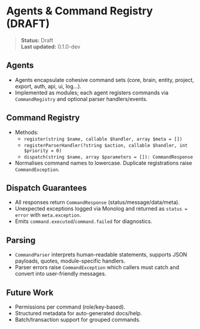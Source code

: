 # Agents & Command Registry (DRAFT)

> **Status:** Draft  
> **Last updated:** 0.1.0-dev

## Agents
- Agents encapsulate cohesive command sets (core, brain, entity, project, export, auth, api, ui, log…).  
- Implemented as modules; each agent registers commands via `CommandRegistry` and optional parser handlers/events.

## Command Registry
- Methods:  
  - `register(string $name, callable $handler, array $meta = [])`  
  - `registerParserHandler(?string $action, callable $handler, int $priority = 0)`  
  - `dispatch(string $name, array $parameters = []): CommandResponse`
- Normalises command names to lowercase. Duplicate registrations raise `CommandException`.

## Dispatch Guarantees
- All responses return `CommandResponse` (status/message/data/meta).  
- Unexpected exceptions logged via Monolog and returned as `status = error` with `meta.exception`.  
- Emits `command.executed`/`command.failed` for diagnostics.

## Parsing
- `CommandParser` interprets human-readable statements, supports JSON payloads, quotes, module-specific handlers.  
- Parser errors raise `CommandException` which callers must catch and convert into user-friendly messages.

## Future Work
- Permissions per command (role/key-based).  
- Structured metadata for auto-generated docs/help.  
- Batch/transaction support for grouped commands.
